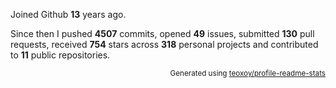 Joined Github **13** years ago.

Since then I pushed **4507** commits, opened **49** issues, submitted **130** pull requests, received **754** stars across **318** personal projects and contributed to **11** public repositories.

<p align="right"><sub>Generated using <a href="https://github.com/marketplace/actions/profile-readme-stats">teoxoy/profile-readme-stats</a></sub></p>
